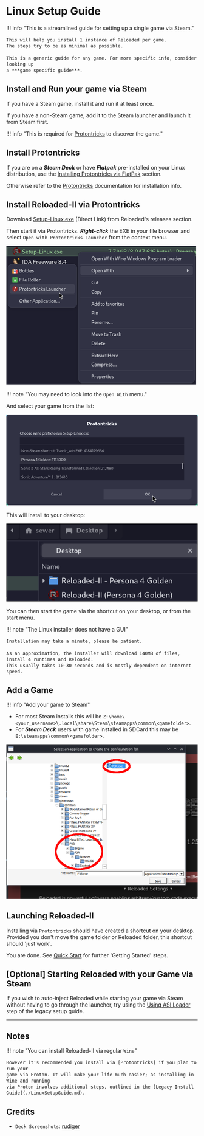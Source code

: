 # Linux Setup Guide

!!! info "This is a streamlined guide for setting up a single game via Steam."

    This will help you install 1 instance of Reloaded per game.
    The steps try to be as minimal as possible.

    This is a generic guide for any game. For more specific info, consider looking up
    a ***game specific guide***.

## Install and Run your game via Steam

If you have a Steam game, install it and run it at least once.

If you have a non-Steam game, add it to the Steam launcher and launch it from Steam first.

!!! info "This is required for [Protontricks] to discover the game."

## Install Protontricks

If you are on a ***Steam Deck*** or have ***Flatpak*** pre-installed on your Linux distribution,
use the [Installing Protontricks via FlatPak][protontricks-flatpak] section.

Otherwise refer to the [Protontricks] documentation for installation info.

## Install Reloaded-II via Protontricks

Download [Setup-Linux.exe] (Direct Link) from Reloaded's releases section.

Then start it via Protontricks. ***Right-click*** the EXE in your file browser and select `Open with Protontricks Launcher`
from the context menu.

![OpenWithProtontricks](./Images/OpenWithProtontricks.png)

!!! note "You may need to look into the `Open With` menu."

And select your game from the list:

![OpenWithProtontricks](./Images/ProtontricksLaunchGui.png)

This will install to your desktop:

![OnWine-InstallsToDesktop](./Images/OnWine-InstallsToDesktop.png)

You can then start the game via the shortcut on your desktop, or from the start menu.

!!! note "The Linux installer does not have a GUI"

    Installation may take a minute, please be patient.

    As an approximation, the installer will download 140MB of files, install 4 runtimes and Reloaded.
    This usually takes 10-30 seconds and is mostly dependent on internet speed.

## Add a Game

!!! info "Add your game to Steam"

- For most Steam installs this will be `Z:\home\<your_username>\.local\share\Steam\steamapps\common\<gamefolder>`.
- For ***Steam Deck*** users with game installed in SDCard this may be `E:\steamapps\common\<gamefolder>`.

![AddGameInReloaded](./Images/AddGameInReloaded-OnWine.png)

## Launching Reloaded-II

Installing via `Protontricks` should have created a shortcut on your desktop.
Provided you don't move the game folder or Reloaded folder, this shortcut should 'just work'.

You are done. See [Quick Start] for further 'Getting Started' steps.

## [Optional] Starting Reloaded with your Game via Steam

If you wish to auto-inject Reloaded while starting your game via Steam without
having to go through the launcher, try using the [Using ASI Loader](./LinuxSetupGuide.md#using-asi-loader) step of the legacy setup guide.

-----------------------------

## Notes

!!! note "You can install Reloaded-II via regular `Wine`"

    However it's recommended you install via [Protontricks] if you plan to run your
    game via Proton. It will make your life much easier; as installing in Wine and running
    via Proton involves additional steps, outlined in the [Legacy Install Guide](./LinuxSetupGuide.md).

## Credits

- `Deck Screenshots`: [rudiger]

[rudiger]: https://x.com/rudiger__tw
[Protontricks]: https://github.com/Matoking/protontricks
[Setup-Linux.exe]: https://github.com/Reloaded-Project/Reloaded-II/releases/latest/download/Setup-Linux.exe
[protontricks-flatpak]: ./LinuxSetupGuideNewExtra.md#installing-protontricks-via-flatpak
[Quick Start]: ./QuickStart.md

